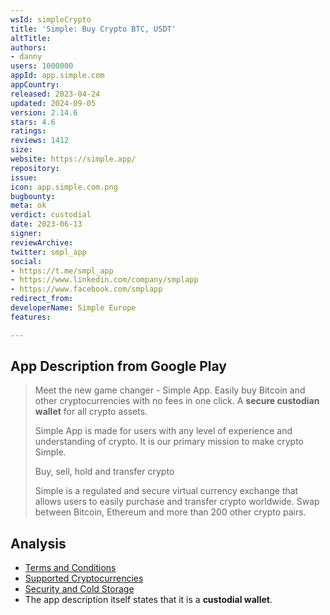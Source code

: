```yaml
---
wsId: simpleCrypto
title: 'Simple: Buy Сrypto BTC, USDT'
altTitle: 
authors:
- danny
users: 1000000
appId: app.simple.com
appCountry: 
released: 2023-04-24
updated: 2024-09-05
version: 2.14.6
stars: 4.6
ratings: 
reviews: 1412
size: 
website: https://simple.app/
repository: 
issue: 
icon: app.simple.com.png
bugbounty: 
meta: ok
verdict: custodial
date: 2023-06-13
signer: 
reviewArchive: 
twitter: smpl_app
social:
- https://t.me/smpl_app
- https://www.linkedin.com/company/smplapp
- https://www.facebook.com/smplapp
redirect_from: 
developerName: Simple Europe
features: 

---
```


## App Description from Google Play 

> Meet the new game changer - Simple App. Easily buy Bitcoin and other cryptocurrencies with no fees in one click. A **secure custodian wallet** for all crypto assets.
>
> Simple App is made for users with any level of experience and understanding of crypto. It is our primary mission to make crypto Simple.
>
> Buy, sell, hold and transfer crypto
> 
> Simple is a regulated and secure virtual currency exchange that allows users to easily purchase and transfer crypto worldwide. Swap between Bitcoin, Ethereum and more than 200 other crypto pairs.

## Analysis 

- [Terms and Conditions](https://simple.app/terms-and-conditions/)
- [Supported Cryptocurrencies](https://helpcenter.simple.app/en/article/crypto-assets-available-in-the-simple-app-1pz50ij/)
- [Security and Cold Storage](https://simple.app/security/)
- The app description itself states that it is a **custodial wallet**.
